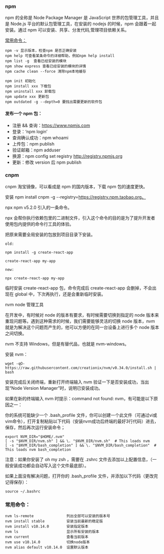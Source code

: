 ### npm
npm 的全称是 Node Package Manager 是 JavaScript 世界的包管理工具，并且是 Node.js 平台的默认包管理工具，在安装的 nodejs 的时候，npm 会跟着一起安装。通过 npm 可以安装、共享、分发代码,管理项目依赖关系。

[常用命令：](http://www.cnblogs.com/PeunZhang/p/5553574.html)
```
npm -v 显示版本，检查npm 是否正确安装
npm help 可查看某条命令的详细帮助，例如npm help install
npm list -g  查看已经安装的模块
npm show express 查看已经安装的模块的详情 
npm cache clean --force 清除npm本地缓存

npm init 初始化
npm install xxx 下载包
npm uninstall xxx 卸载包
npm update xxx 更新包
npm outdated -g --depth=0 要找出需要更新的软件包
```
#### 发布一个 npm 包：
* 注册 && 查询：https://www.npmjs.com
* 登录：‘npm login’
* 查询确认成功：npm whoami
* 上传包：npm publish
* 验证邮箱：npm adduser
* 换源：npm config set registry http://registry.npmjs.org
* 更新：修改 version 后 npm publish

### cnpm
cnpm 淘宝镜像，可以看成是 npm 的国内版本，下载 npm 包的速度更快。

安装 npm install cnpm -g --registry=https://registry.npm.taobao.org。

npx
npm v5.2.0 引入的一条命令。

npx 会帮你执行依赖包里的二进制文件，引入这个命令的目的是为了提升开发者使用包内提供的命令行工具的体验。

把原来需要全局安装的包放到项目目录下安装。

```
old:

npm install -g create-react-app

create-react-app my-app

new:

npx create-react-app my-app
```
临时安装 create-react-app 包，命令完成后 create-react-app 会删掉，不会出现在 global 中，下次再执行，还是会重新临时安装。

nvm
node 管理工具

在开发中，有时候对 node 的版本有要求，有时候需要切换到指定的 node 版本来重现问题等。遇到这种需求的时候，我们需要能够灵活的切换 node 版本，nvm 就是为解决这个问题而产生的，他可以方便的在同一台设备上进行多个 node 版本之间切换。

nvm 不支持 Windows，但是有替代品，也就是 nvm-windows。

安装 nvm：

```
wget -qO- https://raw.githubusercontent.com/creationix/nvm/v0.34.0/install.sh | bash
```
安装完成后关闭终端，重新打开终端输入 nvm 验证一下是否安装成功，当出现“Node Version Manager”时，说明已安装成功。

如果在新的终端输入 nvm 时提示：command not found: nvm，有可能是以下原因之一：

你的系统可能缺少一个 .bash_profile 文件，你可以创建一个此文件（可通过vi或vim命令），打开复制粘贴以下代码（安装nvm成功后终端的最好3行代码）进去，保存，然后再次运行安装命令；

```
export NVM_DIR="$HOME/.nvm"
[ -s "$NVM_DIR/nvm.sh" ] && \. "$NVM_DIR/nvm.sh"  # This loads nvm
[ -s "$NVM_DIR/bash_completion" ] && \. "$NVM_DIR/bash_completion"  # This loads nvm bash_completion
```
注意：如果你安装了 oh my zsh ，需要在 .zshrc 文件去添加以上配置信息，（一般安装成功都会自动写入这个文件最底部）。

如果上面没有解决问题，打开你的 .bash_profile 文件，并添加以下代码（更改完记得保存）：
```
source ~/.bashrc
```

### 常用命令：
```
nvm ls-remote               列出全部可以安装的版本号
nvm install stable          安装当前最新的稳定版
nvm install v10.14.0        安装指定版本
nvm ls                      显示所有安装的版本
nvm current                 查看当前版本
nvm use v10.14.0            切换node版本
nvm alias default v10.14.0  设置默认版本
```